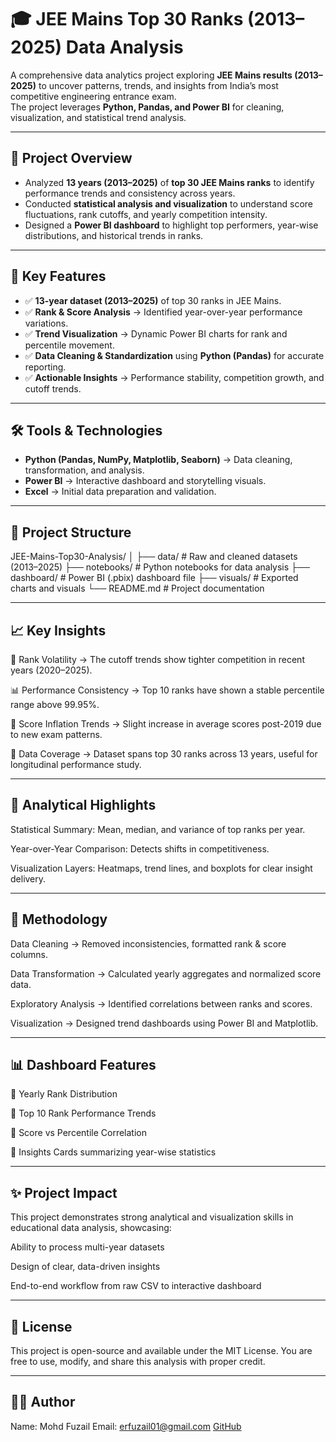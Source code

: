 # 🎓 JEE Mains Top 30 Ranks (2013–2025) Data Analysis

A comprehensive data analytics project exploring **JEE Mains results (2013–2025)** to uncover patterns, trends, and insights from India’s most competitive engineering entrance exam.  
The project leverages **Python, Pandas, and Power BI** for cleaning, visualization, and statistical trend analysis.

---

## 🚀 Project Overview
- Analyzed **13 years (2013–2025)** of **top 30 JEE Mains ranks** to identify performance trends and consistency across years.  
- Conducted **statistical analysis and visualization** to understand score fluctuations, rank cutoffs, and yearly competition intensity.  
- Designed a **Power BI dashboard** to highlight top performers, year-wise distributions, and historical trends in ranks.

---

## 🔑 Key Features
- ✅ **13-year dataset (2013–2025)** of top 30 ranks in JEE Mains.  
- ✅ **Rank & Score Analysis** → Identified year-over-year performance variations.  
- ✅ **Trend Visualization** → Dynamic Power BI charts for rank and percentile movement.  
- ✅ **Data Cleaning & Standardization** using **Python (Pandas)** for accurate reporting.  
- ✅ **Actionable Insights** → Performance stability, competition growth, and cutoff trends.  

---

## 🛠️ Tools & Technologies
- **Python (Pandas, NumPy, Matplotlib, Seaborn)** → Data cleaning, transformation, and analysis.  
- **Power BI** → Interactive dashboard and storytelling visuals.  
- **Excel** → Initial data preparation and validation.  

---

## 📂 Project Structure

JEE-Mains-Top30-Analysis/
│
├── data/                 # Raw and cleaned datasets (2013–2025)
├── notebooks/            # Python notebooks for data analysis
├── dashboard/            # Power BI (.pbix) dashboard file
├── visuals/              # Exported charts and visuals
└── README.md             # Project documentation

---

## 📈 Key Insights

🧮 Rank Volatility → The cutoff trends show tighter competition in recent years (2020–2025).

📊 Performance Consistency → Top 10 ranks have shown a stable percentile range above 99.95%.

🧠 Score Inflation Trends → Slight increase in average scores post-2019 due to new exam patterns.

📍 Data Coverage → Dataset spans top 30 ranks across 13 years, useful for longitudinal performance study.

---

## 🧮 Analytical Highlights

Statistical Summary: Mean, median, and variance of top ranks per year.

Year-over-Year Comparison: Detects shifts in competitiveness.

Visualization Layers: Heatmaps, trend lines, and boxplots for clear insight delivery.

---

## 🧰 Methodology

Data Cleaning → Removed inconsistencies, formatted rank & score columns.

Data Transformation → Calculated yearly aggregates and normalized score data.

Exploratory Analysis → Identified correlations between ranks and scores.

Visualization → Designed trend dashboards using Power BI and Matplotlib.

---

## 📊 Dashboard Features

📅 Yearly Rank Distribution

🧮 Top 10 Rank Performance Trends

🎯 Score vs Percentile Correlation

🧾 Insights Cards summarizing year-wise statistics

---

## ✨ Project Impact

This project demonstrates strong analytical and visualization skills in educational data analysis, showcasing:

Ability to process multi-year datasets

Design of clear, data-driven insights

End-to-end workflow from raw CSV to interactive dashboard

---

## 📜 License

This project is open-source and available under the MIT License.
You are free to use, modify, and share this analysis with proper credit.

---

## 👨‍💻 Author

Name: Mohd Fuzail
Email: erfuzail01@gmail.com
[GitHub](https://www.github.com/analystfuzail)

